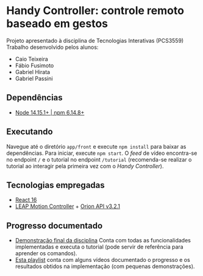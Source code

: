 # Handy Controller: controle remoto baseado em gestos
Projeto apresentado à disciplina de Tecnologias Interativas (PCS3559)<br>
Trabalho desenvolvido pelos alunos:<br>
+ Caio Teixeira<br>
+ Fábio Fusimoto<br>
+ Gabriel Hirata<br>
+ Gabriel Passini<br>

## Dependências
+ [Node 14.15.1+ | npm 6.14.8+](https://nodejs.org/en/download/)

## Executando
Navegue até o diretório `app/front` e execute `npm install` para baixar as dependências. Para iniciar, execute `npm start`. O _feed_ de vídeo encontra-se no endpoint `/` e o tutorial no endpoint `/tutorial` (recomenda-se realizar o tutorial ao interagir pela primeira vez com o _Handy Controller_).

## Tecnologias empregadas
+ [React 16](https://pt-br.reactjs.org/)
+ [LEAP Motion Controller](ultraleap.com/product/leap-motion-controller/) + [Orion API v3.2.1](https://developer-archive.leapmotion.com/documentation/javascript/index.html)

## Progresso documentado
+ [Demonstração final da disciplina](https://www.youtube.com/watch?v=OtdYACxz1Fg) Conta com todas as funcionalidades implementadas e executa o tutorial (pode servir de referência para aprender os comandos).
+ [Esta playlist](https://www.youtube.com/watch?v=eScAVzMQ5ms&list=PLNMONpg8o2ecmmsYuONf177vUSt1HLZMx) conta com alguns vídeos documentado o progresso e os resultados obtidos na implementação (com pequenas demonstrações).